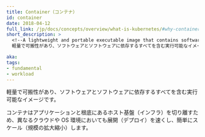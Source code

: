 ```yaml
---
title: Container（コンテナ）
id: container
date: 2018-04-12
full_link: /jp/docs/concepts/overview/what-is-kubernetes/#why-containers
short_description: >
  <!--A lightweight and portable executable image that contains software and all of its dependencies.-->
  軽量で可搬性があり、ソフトウェアとソフトウェアに依存するすべてを含む実行可能なイメージです。

aka: 
tags:
- fundamental
- workload
---
```

 <!--A lightweight and portable executable image that contains software and all of its dependencies.-->
 軽量で可搬性があり、ソフトウェアとソフトウェアに依存するすべてを含む実行可能なイメージです。

<!--more--> 

<!--
Containers decouple applications from underlying host infrastructure to make deployment easier in different cloud or OS environments, and for easier scaling.
-->
コンテナはアプリケーションと根底にあるホスト基盤（インフラ）を切り離すため、異なるクラウドや OS 環境においても展開（デプロイ）を速くし、簡単にスケール（規模の拡大縮小）します。
